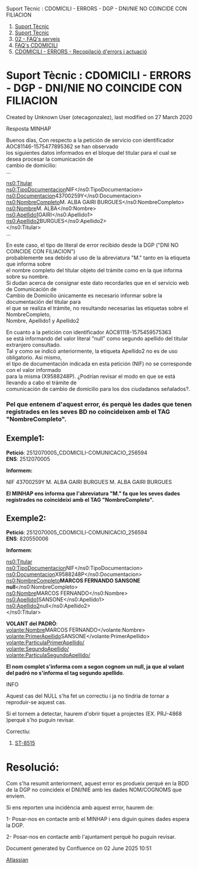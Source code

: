 Suport Tècnic : CDOMICILI - ERRORS - DGP - DNI/NIE NO COINCIDE CON FILIACION  

1.  [Suport Tècnic](index.html)
2.  [Suport Tècnic](13893782.html)
3.  [02 - FAQ's serveis](26313393.html)
4.  [FAQ's CDOMICILI](28705548.html)
5.  [CDOMICILI - ERRORS - Recopilació d'errors i actuació](36340023.html)

Suport Tècnic : CDOMICILI - ERRORS - DGP - DNI/NIE NO COINCIDE CON FILIACION
============================================================================

Created by Unknown User (otecagonzalez), last modified on 27 March 2020

  

Resposta MINHAP

Buenos días, Con respecto a la petición de servicio con identificador AOC81146-1575477895362 se han observado  
los siguientes datos informados en el bloque del titular para el cual se desea procesar la comunicación de  
cambio de domicilio:  
...  
  
<ns0:Titular>  
<ns0:TipoDocumentacion>NIF</ns0:TipoDocumentacion>  
<ns0:Documentacion>43700259Y</ns0:Documentacion>  
<ns0:NombreCompleto>M. ALBA GAIRI BURGUES</ns0:NombreCompleto>  
<ns0:Nombre>M. ALBA</ns0:Nombre>  
<ns0:Apellido1>GAIRI</ns0:Apellido1>  
<ns0:Apellido2>BURGUES</ns0:Apellido2>  
</ns0:Titular>  
...

En este caso, el tipo de literal de error recibido desde la DGP ("DNI NO COINCIDE CON FILIACION")  
probablemente sea debido al uso de la abreviatura "M." tanto en la etiqueta que informa sobre  
el nombre completo del titular objeto del trámite como en la que informa sobre su nombre.  
Si dudan acerca de consignar este dato recordarles que en el servicio web de Comunicación de  
Cambio de Domicilio únicamente es necesario informar sobre la documentación del titular para  
el que se realiza el trámite, no resultando necesarias las etiquetas sobre el NombreCompleto,  
Nombre, Apellido1 y Apellido2  
  
En cuanto a la petición con identificador AOC81118-1575459575363  
se está informando del valor literal "null" como segundo apellido del titular extranjero consultado.  
Tal y como se indicó anteriormente, la etiqueta Apellido2 no es de uso obligatorio. Asi mismo,  
el tipo de documentación indicada en esta petición (NIF) no se corresponde con el valor informado  
para la misma (X9588248P). ¿Podrían revisar el modo en que se está llevando a cabo el trámite de  
comunicación de cambio de domicilio para los dos ciudadanos señalados?.

  

### Pel que entenem d'aquest error, és perquè les dades que tenen registrades en les seves BD no coincideixen amb el TAG "NombreCompleto". 

Exemple1: 
----------

**Petició**: 2512070005\_CDOMICILI-COMUNICACIO\_256594  
**ENS**: 2512070005 

**Informem:**

<Titular>  
<TipoDocumentacion>NIF</TipoDocumentacion>  
<Documentacion>43700259Y</Documentacion>  
<NombreCompleto>M. ALBA GAIRI BURGUES</NombreCompleto>  
<Nombre>M. ALBA</Nombre>  
<Apellido1>GAIRI</Apellido1>  
<Apellido2>BURGUES</Apellido2>  
</Titular>

  

**El MINHAP ens informa que l'abreviatura "M." fa que les seves dades registrades no coincideixi amb el TAG "NombreCompleto".**

  

Exemple2: 
----------

**Petició**: 2512070005\_CDOMICILI-COMUNICACIO\_256594  
**ENS**: 820550006

**Informem**: 

<ns0:Titular>  
<ns0:TipoDocumentacion>NIF</ns0:TipoDocumentacion>  
<ns0:Documentacion>X9588248P</ns0:Documentacion>  
<ns0:NombreCompleto>**MARCOS FERNANDO SANSONE null**</ns0:NombreCompleto>  
<ns0:Nombre>MARCOS FERNANDO</ns0:Nombre>  
<ns0:Apellido1>SANSONE</ns0:Apellido1>  
<ns0:Apellido2>null</ns0:Apellido2>  
</ns0:Titular>

**VOLANT del PADRÒ**:  
<volante:Nombre>MARCOS FERNANDO</volante:Nombre>  
<volante:PrimerApellido>SANSONE</volante:PrimerApellido>  
<volante:ParticulaPrimerApellido/>  
<volante:SegundoApellido/>  
<volante:ParticulaSegundoApellido/>

**El nom complet s'informa com a segon cognom un null, ja que al volant del padró no s'informa el tag segundo apellido**.

INFO

Aquest cas del NULL s'ha fet un correctiu i ja no tindria de tornar a reproduir-se aquest cas.

  

Si el tornem a detectar, haurem d'obrir tiquet a projectes (EX. PRJ-4868 )perquè s'ho puguin revisar.

  

Correctiu:

1.  [ST-8515](https://contacte.aoc.cat/browse/ST-8515)

  

Resolució: 
===========

Com s'ha resumit anteriorment, aquest error es produeix perquè en la BDD de la DGP no coincideix el DNI/NIE amb les dades NOM/COGNOMS que enviem. 

  

Si ens reporten una incidència amb aquest error, haurem de: 

1- Posar-nos en contacte amb el MINHAP i ens diguin quines dades espera la DGP.

2- Posar-nos en contacte amb l'ajuntament perquè ho puguin revisar. 

  

  

  

Document generated by Confluence on 02 June 2025 10:51

[Atlassian](http://www.atlassian.com/)